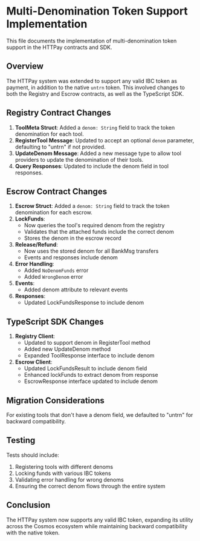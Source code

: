 # Multi-Denomination Token Support Implementation

This file documents the implementation of multi-denomination token support in the HTTPay contracts and SDK.

## Overview

The HTTPay system was extended to support any valid IBC token as payment, in addition to the native `untrn` token. This involved changes to both the Registry and Escrow contracts, as well as the TypeScript SDK.

## Registry Contract Changes

1. **ToolMeta Struct**: Added a `denom: String` field to track the token denomination for each tool.
2. **RegisterTool Message**: Updated to accept an optional `denom` parameter, defaulting to "untrn" if not provided.
3. **UpdateDenom Message**: Added a new message type to allow tool providers to update the denomination of their tools.
4. **Query Responses**: Updated to include the denom field in tool responses.

## Escrow Contract Changes

1. **Escrow Struct**: Added a `denom: String` field to track the token denomination for each escrow.
2. **LockFunds**:
   - Now queries the tool's required denom from the registry
   - Validates that the attached funds include the correct denom
   - Stores the denom in the escrow record
3. **Release/Refund**:
   - Now uses the stored denom for all BankMsg transfers
   - Events and responses include denom
4. **Error Handling**:
   - Added `NoDenomFunds` error
   - Added `WrongDenom` error
5. **Events**:
   - Added denom attribute to relevant events
6. **Responses**:
   - Updated LockFundsResponse to include denom

## TypeScript SDK Changes

1. **Registry Client**:
   - Updated to support denom in RegisterTool method
   - Added new UpdateDenom method
   - Expanded ToolResponse interface to include denom
2. **Escrow Client**:
   - Updated LockFundsResult to include denom field
   - Enhanced lockFunds to extract denom from response
   - EscrowResponse interface updated to include denom

## Migration Considerations

For existing tools that don't have a denom field, we defaulted to "untrn" for backward compatibility.

## Testing

Tests should include:
1. Registering tools with different denoms
2. Locking funds with various IBC tokens
3. Validating error handling for wrong denoms
4. Ensuring the correct denom flows through the entire system

## Conclusion

The HTTPay system now supports any valid IBC token, expanding its utility across the Cosmos ecosystem while maintaining backward compatibility with the native token.
